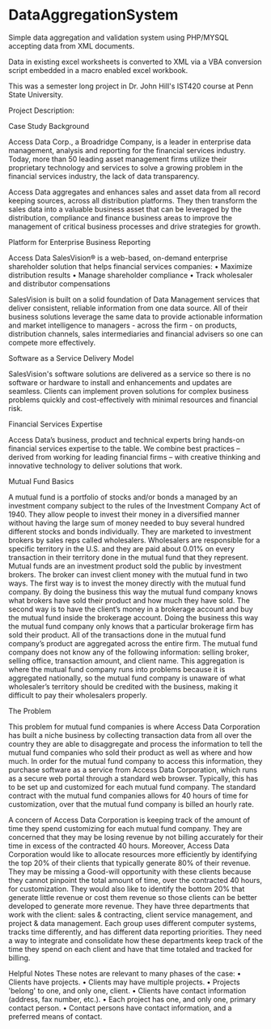 DataAggregationSystem
=====================

Simple data aggregation and validation system using PHP/MYSQL accepting data from XML documents.

Data in existing excel worksheets is converted to XML via a VBA conversion script embedded in a 
macro enabled excel workbook.

This was a semester long project in Dr. John Hill's IST420 course at Penn State University.

Project Description:

Case Study Background

Access Data Corp., a Broadridge Company, is a leader in enterprise data management, analysis and
reporting for the financial services industry. Today, more than 50 leading asset management firms
utilize their proprietary technology and services to solve a growing problem in the financial 
services industry, the lack of data transparency.

Access Data aggregates and enhances sales and asset data from all record keeping sources,
across all distribution platforms. They then transform the sales data into a valuable business asset
that can be leveraged by the distribution, compliance and finance business areas to improve the
management of critical business processes and drive strategies for growth.

Platform for Enterprise Business Reporting 

Access Data SalesVision® is a web-based, on-demand enterprise shareholder solution that helps financial
services companies:
•	Maximize distribution results 
•	Manage shareholder compliance
•	Track wholesaler and distributor compensations

SalesVision is built on a solid foundation of Data Management services that deliver consistent, reliable
information from one data source. All of their business solutions leverage the same data to provide 
actionable information and market intelligence to managers - across the firm - on products, distribution
channels, sales intermediaries and financial advisers so one can compete more effectively.

Software as a Service Delivery Model 

SalesVision's software solutions are delivered as a service so there is no software or hardware to install 
and enhancements and updates are seamless. Clients can implement proven solutions for complex business problems
quickly and cost-effectively with minimal resources and financial risk. 

Financial Services Expertise 

Access Data’s business, product and technical experts bring hands-on financial services expertise to the table.
We combine best practices – derived from working for leading financial firms – with creative thinking and innovative
technology to deliver solutions that work. 

Mutual Fund Basics

A mutual fund is a portfolio of stocks and/or bonds a managed by an investment company subject to the rules of the
Investment Company Act of 1940. They allow people to invest their money in a diversified manner without having the
large sum of money needed to buy several hundred different stocks and bonds individually. They are marketed to
investment brokers by sales reps called wholesalers. Wholesalers are responsible for a specific territory in the
U.S. and they are paid about 0.01% on every transaction in their territory done in the mutual fund that they 
represent.
Mutual funds are an investment product sold the public by investment brokers. The broker can invest client money 
with the mutual fund in two ways. The first way is to invest the money directly with the mutual fund company. 
By doing the business this way the mutual fund company knows what brokers have sold their product and how much
they have sold. The second way is to have the client’s money in a brokerage account and buy the mutual fund inside
the brokerage account. Doing the business this way the mutual fund company only knows that a particular brokerage
firm has sold their product. All of the transactions done in the mutual fund company’s product are aggregated across
the entire firm. The mutual fund company does not know any of the following information: selling broker, 
selling office, transaction amount, and client name. This aggregation is where the mutual fund company runs into 
problems because it is aggregated nationally, so the mutual fund company is unaware of what wholesaler’s territory
should be credited with the business, making it difficult to pay their wholesalers properly.

The Problem

This problem for mutual fund companies is where Access Data Corporation has built a niche business by collecting 
transaction data from all over the country they are able to disaggregate and process the information to tell the
mutual fund companies who sold their product as well as where and how much. In order for the mutual fund company
to access this information, they purchase software as a service from Access Data Corporation, which runs as a
secure web portal through a standard web browser. Typically, this has to be set up and customized for each mutual
fund company. The standard contract with the mutual fund companies allows for 40 hours of time for customization,
over that the mutual fund company is billed an hourly rate. 

A concern of Access Data Corporation is keeping track of the amount of time they spend customizing for each mutual
fund company.  They are concerned that they may be losing revenue by not billing accurately for their time in excess
of the contracted 40 hours. Moreover, Access Data Corporation would like to allocate resources more efficiently by
identifying the top 20% of their clients that typically generate 80% of their revenue. They may be missing a 
Good-will opportunity with these clients because they cannot pinpoint the total amount of time, over the contracted
40 hours, for customization. They would also like to identify the bottom 20% that generate little revenue or cost 
them revenue so those clients can be better developed to generate more revenue. They have three departments that work
with the client: sales & contracting, client service management, and project & data management. Each group uses 
different computer systems, tracks time differently, and has different data reporting priorities. They need a way
to integrate and consolidate how these departments keep track of the time they spend on each client and have that
time totaled and tracked for billing.

Helpful Notes
These notes are relevant to many phases of the case:
•	Clients have projects.
•	Clients may have multiple projects.
•	Projects 'belong' to one, and only one, client.
•	Clients have contact information (address, fax number, etc.).
•	Each project has one, and only one, primary contact person.
•	Contact persons have contact information, and a preferred means of contact.
